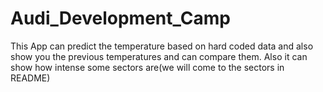 # Audi_Development_Camp
This App can predict the temperature based on hard coded data and also show you the previous temperatures and can compare them. Also it can show how intense some sectors are(we will come to the sectors in README) 
